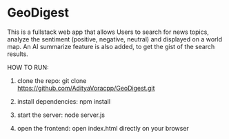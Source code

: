 # GeoDigest
This is a fullstack web app that allows Users to search for news topics, analyze the sentiment (positive, negative, neutral) and displayed on a world map.
An AI summarize feature is also added, to get the gist of the search results.


HOW TO RUN:
1) clone the repo:
git clone https://github.com/AdityaVoracpp/GeoDigest.git

2) install dependencies:
   npm install

3) start the server:
   node server.js

4) open the frontend:
   open index.html directly on your browser

